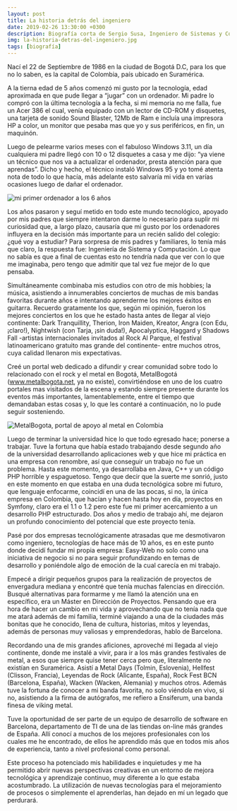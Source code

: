 ```yaml
---
layout: post
title: La historia detrás del ingeniero
date: 2019-02-26 13:30:00 +0300
description: Biografía corta de Sergio Susa, Ingeniero de Sistemas y Computación.
img: la-historia-detras-del-ingeniero.jpg
tags: [biografía]
---
```


Nací el 22 de Septiembre de 1986 en la ciudad de Bogotá D.C, para los que no lo saben, es la capital de Colombia, país ubicado en Suramérica.

A la tierna edad de 5 años comenzó mi gusto por la tecnología, edad aproximada en que pude llegar a “jugar” con un ordenador. Mi padre lo compró con la última tecnología a la fecha, si mi memoria no me falla, fue un Acer 386 el cual, venía equipado con un lector de CD-ROM y disquetes, una tarjeta de sonido Sound Blaster, 12Mb de Ram e incluía una impresora HP a color, un monitor que pesaba mas que yo y sus periféricos, en fin, un maquinón.

Luego de pelearme varios meses con el fabuloso Windows 3.11, un día cualquiera mi padre llegó con 10 o 12 disquetes a casa y me dijo: “ya viene un técnico que nos va a actualizar el ordenador, presta atención para que aprendas”. Dicho y hecho, el técnico instaló Windows 95 y yo tomé atenta nota de todo lo que hacía, más adelante esto salvaría mi vida en varías ocasiones luego de dañar el ordenador.

<div class="push-right"><img alt="mi primer ordenador a los 6 años" src="{{site.baseurl}}/assets/img/la-historia-detras-del-ingeniero-2.jpg" /></div>

Los años pasaron y seguí metido en todo este mundo tecnológico, apoyado por mis padres que siempre intentaron darme lo necesario para suplir mi curiosidad que, a largo plazo, causaría que mi gusto por los ordenadores influyera en la decisión más importante para un recién salido del colegio: ¿qué voy a estudiar? Para sorpresa de mis padres y familiares, lo tenía más que claro, la respuesta fue: Ingeniería de Sistema y Computación. Lo que no sabía es que a final de cuentas esto no tendría nada que ver con lo que me imaginaba, pero tengo que admitir que tal vez fue mejor de lo que pensaba.

Simultáneamente combinaba mis estudios con otro de mis hobbies; la música, asistiendo a innumerables conciertos de muchas de mis bandas favoritas durante años e intentando aprenderme los mejores éxitos en guitarra. Recuerdo gratamente los que, según mi opinión, fueron los mejores conciertos en los que he estado hasta antes de llegar al viejo continente: Dark Tranquillity, Therion, Iron Maiden, Kreator, Angra (con Edu, ¡claro!), Nightwish (con Tarja, ¡sin duda!), Apocalyptica, Haggard y Shadows Fall -artistas internacionales invitados al Rock Al Parque, el festival latinoamericano gratuito mas grande del continente- entre muchos otros, cuya calidad llenaron mis expectativas.

Creé un portal web dedicado a difundir y crear comunidad sobre todo lo relacionado con el rock y el metal en Bogotá, MetalBogotá (www.metalbogota.net, ya no existe), convirtiéndose en uno de los cuatro portales mas visitados de la escena y estando siempre presente durante los eventos más importantes, lamentablemente, entre el tiempo que demandaban estas cosas y, lo que les contaré a continuación, no lo pude seguir sosteniendo.

<div class="center-text"><img alt="MetalBogota, portal de apoyo al metal en Colombia" src="{{site.baseurl}}/assets/img/la-historia-detras-del-ingeniero-3.png" /></div>

Luego de terminar la universidad hice lo que todo egresado hace; ponerse a trabajar. Tuve la fortuna que había estado trabajando desde segundo año de la universidad desarrollando aplicaciones web y que hice mi práctica en una empresa con renombre, así que conseguir un trabajo no fue un problema. Hasta este momento, ya desarrollaba en Java, C++ y un código PHP horrible y espaguetoso. Tengo que decir que la suerte me sonrió, justo en este momento en que estaba en una duda tecnológica sobre mi futuro, que lenguaje enfocarme, coincidí en una de las pocas, si no, la única empresa en Colombia, que hacían y hacen hasta hoy en día, proyectos en Symfony, claro era el 1.1 o 1.2 pero este fue mi primer acercamiento a un desarrollo PHP estructurado. Dos años y medio de trabajo ahí, me dejaron un profundo conocimiento del potencial que este proyecto tenía.

Pasé por dos empresas tecnológicamente atrasadas que me desmotivaron como ingeniero, tecnologías de hace más de 10 años, es en este punto donde decidí fundar mi propia empresa: Easy-Web no solo como una iniciativa de negocio si no para seguir profundizando en temas de desarrollo y poniéndole algo de emoción de la cual carecía en mi trabajo.

Empecé a dirigir pequeños grupos para la realización de proyectos de envergadura mediana y encontré que tenía muchas falencias en dirección. Busqué alternativas para formarme y me llamó la atención una en específico, era un Máster en Dirección de Proyectos. Pensando que era hora de hacer un cambio en mi vida y aprovechando que no tenía nada que me atará además de mi familia, terminé viajando a una de la ciudades más bonitas que he conocido, llena de cultura, historias, mitos y leyendas, además de personas muy valiosas y emprendedoras, hablo de Barcelona.

Recordando una de mis grandes aficiones, aproveché mi llegada al viejo continente, donde me instalé a vivir, para ir a los más grandes festivales de metal, a esos que siempre quise tener cerca pero que, literalmente no existían en Suramérica. Asistí a Metal Days (Tolmin, Eslovenia), Hellfest (Clisson, Francia), Leyendas de Rock (Alicante, España), Rock Fest BCN (Barcelona, España), Wacken (Wacken, Alemania) y muchos otros. Además tuve la fortuna de conocer a mi banda favorita, no solo viéndola en vivo, si no, asistiendo a la firma de autógrafos, me refiero a Ensiferum, una banda finesa de viking metal.

Tuve la oportunidad de ser parte de un equipo de desarrollo de software en Barcelona, departamento de TI de una de las tiendas on-line más grandes de España. Allí conocí a muchos de los mejores profesionales con los cuales me he encontrado, de ellos he aprendido más que en todos mis años de experiencia, tanto a nivel profesional como personal.

Este proceso ha potenciado mis habilidades e inquietudes y me ha permitido abrir nuevas perspectivas creativas en un entorno de mejora tecnológica y aprendizaje continuo, muy diferente a lo que estaba acostumbrado. La utilización de nuevas tecnologías para el mejoramiento de procesos o simplemente el aprenderlas, han dejado en mí un legado que perdurará.